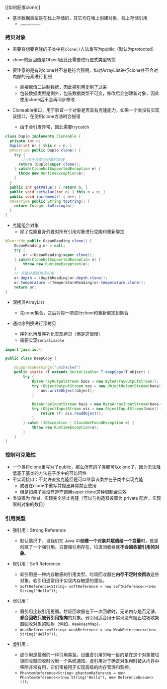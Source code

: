 [[如何配置clone]]
- 基本数据类型是在栈上存储的，其它均在堆上创建对象，栈上存储引用
  - <img src="https://thdlrt.oss-cn-beijing.aliyuncs.com/image-20231222163627747.png" alt="image-20231222163627747" style="zoom:33%;" />

### 拷贝对象

- 需要将想要克隆的子类中将`clone()`方法重写为public（默认为protected）
- clone的返回值是Object因此还需要进行显式类型转换
- 要注意的是有时clone并不总是符合预期，如对ArrayList进行clone并不会对内部的元素进行复制
  - 直接赋值二进制数据，因此把引用复制了过来
  - 包装数据类型是例外，包装数据类型不可变，修改后会创建新对象，因此使用clone后不会再同步修改

- Cloneable接口，用于验证一个对象是否具有克隆能力，如果一个类没有实现该接口，在使用clone方法时会报错
  - 由于会引发异常，因此需要trycatch

``` java
class Duplo implements Cloneable {
  private int n;
  Duplo(int n) { this.n = n; }
  @Override public Duplo clone() {    
    try {
        //对于大部分对象的处理
      return (Duplo)super.clone();
    } catch(CloneNotSupportedException e) {
      throw new RuntimeException(e);
    }
  }
  public int getValue() { return n; }
  public void setValue(int n) { this.n = n; }
  public void increment() { n++; }
  @Override public String toString() {
    return Integer.toString(n);
  }
}
```

- 克隆组合对象
  - 除了克隆自身外要对所有引用对象进行克隆和重新绑定
``` java
@Override public OceanReading clone() {
    OceanReading or = null;
    try {
        or =(OceanReading)super.clone();
    } catch(CloneNotSupportedException e) {
        throw new RuntimeException(e);
    }
    // 克隆并重新绑定引用
    or.depth = (DepthReading)or.depth.clone();
    or.temperature =(TemperatureReading)or.temperature.clone();
    return or;
}
```

- 深拷贝ArrayList
  - 先cone集合，之后对每一项进行clone和重新绑定到集合

- 通过序列换进行深拷贝
  - 序列化再反序列化实现拷贝（但是这很慢）
  - 需要实现`Serializable`
``` java
import java.io.*;

public class DeepCopy {

    @SuppressWarnings("unchecked")
    public static <T extends Serializable> T deepCopy(T object) {
        try {
            ByteArrayOutputStream baos = new ByteArrayOutputStream();
            try (ObjectOutputStream oos = new ObjectOutputStream(baos)) {
                oos.writeObject(object);
            }

            ByteArrayInputStream bais = new ByteArrayInputStream(baos.toByteArray());
            try (ObjectInputStream ois = new ObjectInputStream(bais)) {
                return (T) ois.readObject();
            }
        } catch (IOException | ClassNotFoundException e) {
            throw new RuntimeException(e);
        }
    }
}

```

### 控制可克隆性

- 一个类将clone重写为了public，那么所有的子类都可以clone了，因为无法降低基于基类的方法在子类中的可访问性
- 不实现接口：不允许直接克隆但是可以继承该类并在子类中实现克隆
  - 或者在clone中重写并抛出异常禁止使用
  - 但是如果子类没有遵守调用super.clone这种限制会失效
- 类设置为 final，实现完全禁止克隆（可以与构造器设置为 private 配合，实现限制对象的数目）

### 引用类型

- 强引用：Strong Reference
  - 默认情况下，当我们在 Java 中**创建一个对象并赋值给一个变量**时，就是创建了一个强引用。只要强引用存在，垃圾回收器就**不会回收被引用的对象**。

- 软引用：Soft Reference
  - 软引用是一种内存敏感的引用类型。垃圾回收器在**内存不足时会回收**这些对象。软引用通常用于实现内存敏感的缓存。
  - `SoftReference<String> softReference = new SoftReference<>(new String("Hello"));`

- 弱引用：
  - 弱引用比软引用更弱。垃圾回收器在下一次回收时，无论内存是否足够，**都会回收只被弱引用指向**的对象。弱引用适合用于实现没有阻止垃圾收集器回收对象的映射（例如，`WeakHashMap`）。
  - `WeakReference<String> weakReference = new WeakReference<>(new String("Hello"));`

- 虚引用：
  - 虚引用是最弱的一种引用类型。设置虚引用的唯一目的是在这个对象被垃圾回收器回收时收到一个系统通知。虚引用对于确定对象何时被从内存中移除非常有用，它们常被用于实现高级的内存管理和监控。
  - `PhantomReference<String> phantomReference = new PhantomReference<>(new String("Hello"), new ReferenceQueue<>());`